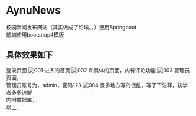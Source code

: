 # AynuNews
校园新闻发布网站（其实做成了论坛。。）使用Springboot  
前端使用bootstrap4模版  
## 具体效果如下
登录页面
![001](https://user-images.githubusercontent.com/98018410/226301370-e6dddc91-013c-4edf-815e-18f1d16efa0d.png)
进入的首页
![002](https://user-images.githubusercontent.com/98018410/226302585-1977c581-b189-4626-afd5-5f24c8141450.png)
和具体的页面，内有评论功能
![003](https://user-images.githubusercontent.com/98018410/226303482-3cdeba86-75ce-46f5-b9b6-f8e5686be584.png)
管理员页面，  
管理员账号为，admin，密码123
![004](https://user-images.githubusercontent.com/98018410/226303522-70a59692-4942-4319-90ec-9ddce44451c4.png)
很多地方写的很乱，写了下注释，初学者多多谅解  
内附数据库，  
以上
